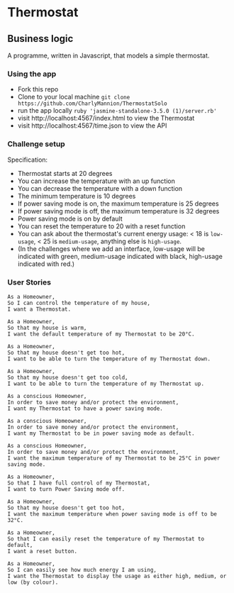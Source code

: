 # Thermostat

## Business logic

A programme, written in Javascript, that models a simple thermostat.

### Using the app
* Fork this repo
* Clone to your local machine
`git clone https://github.com/CharlyMannion/ThermostatSolo`
* run the app locally
`ruby 'jasmine-standalone-3.5.0 (1)/server.rb'`
* visit http://localhost:4567/index.html to view the Thermostat
* visit http://localhost:4567/time.json to view the API

### Challenge setup

Specification:

* Thermostat starts at 20 degrees
* You can increase the temperature with an up function
* You can decrease the temperature with a down function
* The minimum temperature is 10 degrees
* If power saving mode is on, the maximum temperature is 25 degrees
* If power saving mode is off, the maximum temperature is 32 degrees
* Power saving mode is on by default
* You can reset the temperature to 20 with a reset function
* You can ask about the thermostat's current energy usage: < 18 is `low-usage`, < 25 is `medium-usage`, anything else is `high-usage`.
* (In the challenges where we add an interface, low-usage will be indicated with green, medium-usage indicated with black, high-usage indicated with red.)

### User Stories
```
As a Homeowner,
So I can control the temperature of my house,
I want a Thermostat.

As a Homeowner,
So that my house is warm,
I want the default temperature of my Thermostat to be 20°C.

As a Homeowner,
So that my house doesn't get too hot,
I want to be able to turn the temperature of my Thermostat down.

As a Homeowner,
So that my house doesn't get too cold,
I want to be able to turn the temperature of my Thermostat up.

As a conscious Homeowner,
In order to save money and/or protect the environment,
I want my Thermostat to have a power saving mode.

As a conscious Homeowner,
In order to save money and/or protect the environment,
I want my Thermostat to be in power saving mode as default.

As a conscious Homeowner,
In order to save money and/or protect the environment,
I want the maximum temperature of my Thermostat to be 25°C in power saving mode.

As a Homeowner,
So that I have full control of my Thermostat,
I want to turn Power Saving mode off.

As a Homeowner,
So that my house doesn't get too hot,
I want the maximum temperature when power saving mode is off to be 32°C.

As a Homeowner,
So that I can easily reset the temperature of my Thermostat to default,
I want a reset button.

As a Homeowner,
So I can easily see how much energy I am using,
I want the Thermostat to display the usage as either high, medium, or low (by colour).
```
